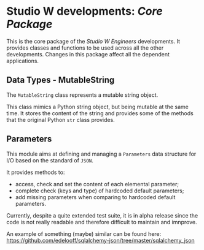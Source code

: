# Studio W developments: _Core Package_

This is the core package of the _Studio W Engineers_ developments.
It provides classes and functions to be used across all the other developments. Changes in
this package affect all the dependent applications.

## Data Types - MutableString
The `MutableString` class represents a mutable string object.

This class mimics a Python string object, but being mutable at the same time. It stores the content of the string and provides some of the methods that the original Python `str` class provides.

## Parameters
This module aims at defining and managing a `Parameters` data structure for I/O based on the standard of `JSON`.

It provides methods to:
- access, check and set the content of each elemental parameter;
- complete check (keys and type) of hardcoded default parameters;
- add missing parameters when comparing to hardcoded default parameters.

Currently, despite a quite extended test suite, it is in alpha release since the code is not really readable and therefore difficult to maintain and imnprove.

An example of something (maybe) similar can be found here: https://github.com/edelooff/sqlalchemy-json/tree/master/sqlalchemy_json
